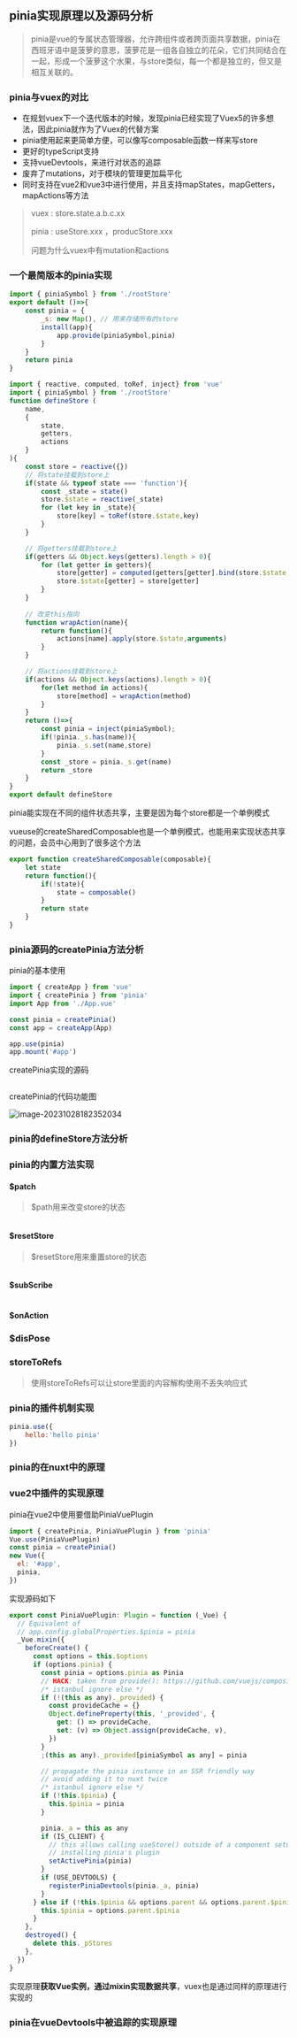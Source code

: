## pinia实现原理以及源码分析

> pinia是vue的专属状态管理器，允许跨组件或者跨页面共享数据，pinia在西班牙语中是菠萝的意思，菠萝花是一组各自独立的花朵，它们共同结合在一起，形成一个菠萝这个水果，与store类似，每一个都是独立的，但又是相互关联的。

### pinia与vuex的对比

- 在规划vuex下一个迭代版本的时候，发现pinia已经实现了Vuex5的许多想法，因此pinia就作为了Vuex的代替方案
- pinia使用起来更简单方便，可以像写composable函数一样来写store
- 更好的typeScript支持
- 支持vueDevtools，来进行对状态的追踪
- 废弃了mutations，对于模块的管理更加扁平化
- 同时支持在vue2和vue3中进行使用，并且支持mapStates，mapGetters，mapActions等方法

> vuex : store.state.a.b.c.xx 
>
> pinia : useStore.xxx ，producStore.xxx
>
> 问题为什么vuex中有mutation和actions

### 一个最简版本的pinia实现

```javascript
import { piniaSymbol } from './rootStore'
export default ()=>{
    const pinia = {
        _s: new Map(), // 用来存储所有的store
        install(app){
            app.provide(piniaSymbol,pinia)
        }
    }
    return pinia
}
```

```javascript
import { reactive, computed, toRef, inject} from 'vue'
import { piniaSymbol } from './rootStore'
function defineStore (
    name,
    {
        state,
        getters,
        actions
    }
){
    const store = reactive({})
    // 将state挂载到store上
    if(state && typeof state === 'function'){
        const _state = state()
        store.$state = reactive(_state)
        for (let key in _state){
            store[key] = toRef(store.$state,key)
        }
    }

    // 将getters挂载到store上
    if(getters && Object.keys(getters).length > 0){
        for (let getter in getters){
            store[getter] = computed(getters[getter].bind(store.$state,store.$state))
            store.$state[getter] = store[getter]
        }
    }
    
    // 改变this指向
    function wrapAction(name){
        return function(){
            actions[name].apply(store.$state,arguments)
        }
    }

    // 将actions挂载到store上
    if(actions && Object.keys(actions).length > 0){
        for(let method in actions){
            store[method] = wrapAction(method)
        }
    }
    return ()=>{
        const pinia = inject(piniaSymbol);
        if(!pinia._s.has(name)){
            pinia._s.set(name,store)
        }
        const _store = pinia._s.get(name)
        return _store
    }
}
export default defineStore
```

pinia能实现在不同的组件状态共享，主要是因为每个store都是一个单例模式

vueuse的createSharedComposable也是一个单例模式，也能用来实现状态共享的问题，会员中心用到了很多这个方法

```javascript
export function createSharedComposable(composable){
    let state
    return function(){
        if(!state){
            state = composable()
        }
        return state
    }
}
```

### pinia源码的createPinia方法分析

pinia的基本使用

```javascript
import { createApp } from 'vue'
import { createPinia } from 'pinia'
import App from './App.vue'

const pinia = createPinia()
const app = createApp(App)

app.use(pinia)
app.mount('#app')
```

createPinia实现的源码

```javascript

```

createPinia的代码功能图

![image-20231028182352034](C:\Users\kingw\AppData\Roaming\Typora\typora-user-images\image-20231028182352034.png)

### pinia的defineStore方法分析

### pinia的内置方法实现

#### $patch

> $path用来改变store的状态

```

```

#### $resetStore

> $resetStore用来重置store的状态

```

```

#### $subScribe

```

```

#### $onAction

### $disPose

### storeToRefs

> 使用storeToRefs可以让store里面的内容解构使用不丢失响应式

### pinia的插件机制实现

```javascript
pinia.use({
	hello:'hello pinia'
})
```

### pinia的在nuxt中的原理

### vue2中插件的实现原理

pinia在vue2中使用要借助PiniaVuePlugin

```javascript
import { createPinia, PiniaVuePlugin } from 'pinia'
Vue.use(PiniaVuePlugin)
const pinia = createPinia()
new Vue({
  el: '#app',
  pinia,
})
```

实现源码如下

```javascript
export const PiniaVuePlugin: Plugin = function (_Vue) {
  // Equivalent of
  // app.config.globalProperties.$pinia = pinia
  _Vue.mixin({
    beforeCreate() {
      const options = this.$options
      if (options.pinia) {
        const pinia = options.pinia as Pinia
        // HACK: taken from provide(): https://github.com/vuejs/composition-api/blob/main/src/apis/inject.ts#L31
        /* istanbul ignore else */
        if (!(this as any)._provided) {
          const provideCache = {}
          Object.defineProperty(this, '_provided', {
            get: () => provideCache,
            set: (v) => Object.assign(provideCache, v),
          })
        }
        ;(this as any)._provided[piniaSymbol as any] = pinia

        // propagate the pinia instance in an SSR friendly way
        // avoid adding it to nuxt twice
        /* istanbul ignore else */
        if (!this.$pinia) {
          this.$pinia = pinia
        }

        pinia._a = this as any
        if (IS_CLIENT) {
          // this allows calling useStore() outside of a component setup after
          // installing pinia's plugin
          setActivePinia(pinia)
        }
        if (USE_DEVTOOLS) {
          registerPiniaDevtools(pinia._a, pinia)
        }
      } else if (!this.$pinia && options.parent && options.parent.$pinia) {
        this.$pinia = options.parent.$pinia
      }
    },
    destroyed() {
      delete this._pStores
    },
  })
}
```

实现原理**获取Vue实例，通过mixin实现数据共享**，vuex也是通过同样的原理进行实现的

### pinia在vueDevtools中被追踪的实现原理